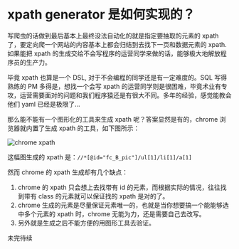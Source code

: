 # xpath generator 是如何实现的？

<!--
ID: 390d9aa2-9201-46c3-8a8b-1555f67b6e25
Status: publish
Date: 2017-08-20T18:57:00
Modified: 2020-05-16T11:50:53
wp_id: 725
-->

写爬虫的话做到最后基本上最终没法自动化的就是指定要抽取的元素的 xpath 了，要定向爬一个网站的内容基本上都会归结到去找下一页和数据元素的 xpath. 如果能把 xpath 的生成交给不会写程序的运营同学来做的话，能够极大地解放程序员的生产力。

毕竟 xpath 也算是一个 DSL, 对于不会编程的同学还是有一定难度的。SQL 写得熟练的 PM 多得是，想找一个会写 xpath 的运营同学则是很困难，毕竟术业有专攻，运营需要面对的问题和我们程序猿还是有很大不同。多年的经验，感觉能教会他们 yaml 已经是极限了...

那么能不能有一个图形化的工具来生成 xpath 呢？答案显然是有的，chrome 浏览器就内置了生成 xpath 的工具，如下图所示：

![chrome xpath](https://ws4.sinaimg.cn/large/006tNc79ly1flhwpu64uvj31f20keaj4.jpg)

这幅图生成的 xpath 是：`//*[@id="fc_B_pic"]/ul[1]/li[1]/a[1]`

然而 chrome 的 xpath 生成却有几个缺点：

1. chrome 的 xpath 只会想上去找带有 id 的元素，而根据实际的情况，往往找到带有 class 的元素就可以保证找的 xpath 是对的了。
2. chrome 生成的元素是尽量保证元素唯一的，也就是当你想要搞一个能能够选中多个元素的 xpath 时，chrome 无能为力，还是需要自己去改写。
3. 另外就是生成之后不能方便的用图形工具去验证。

未完待续
